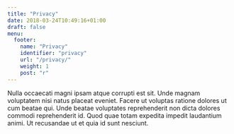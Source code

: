 ```yaml
---
title: "Privacy"
date: 2018-03-24T10:49:16+01:00
draft: false
menu:
  footer:
    name: "Privacy"
    identifier: "privacy"
    url: "/privacy/"
    weight: 1
    post: "r"
---
```


Nulla occaecati magni ipsam atque corrupti est sit. Unde magnam voluptatem nisi natus placeat eveniet. Facere ut voluptas ratione dolores ut cum beatae qui. Unde beatae voluptates reprehenderit non dicta dolores commodi reprehenderit id. Quod quae totam expedita impedit laudantium animi. Ut recusandae ut et quia id sunt nesciunt.